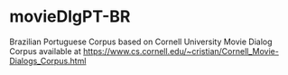 # movieDlgPT-BR
Brazilian Portuguese Corpus based on Cornell University Movie Dialog Corpus available at https://www.cs.cornell.edu/~cristian/Cornell_Movie-Dialogs_Corpus.html
